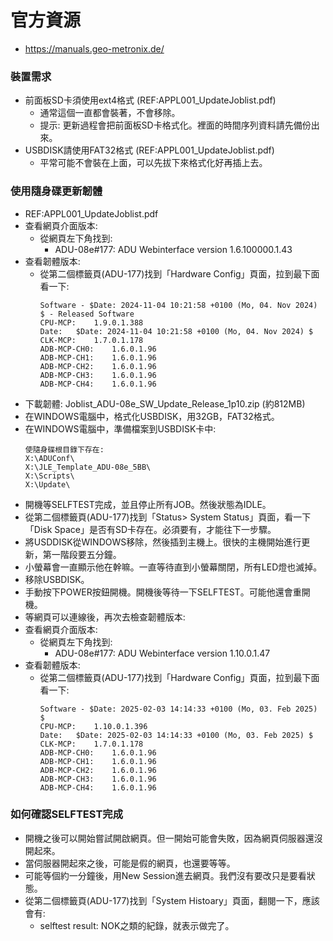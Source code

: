 # 官方資源
+ https://manuals.geo-metronix.de/

### 裝置需求
+ 前面板SD卡須使用ext4格式 (REF:APPL001_UpdateJoblist.pdf)
  + 通常這個一直都會裝著，不會移除。
  + 提示: 更新過程會把前面板SD卡格式化。裡面的時間序列資料請先備份出來。
+ USBDISK請使用FAT32格式 (REF:APPL001_UpdateJoblist.pdf)
  + 平常可能不會裝在上面，可以先拔下來格式化好再插上去。 

### 使用隨身碟更新韌體
+ REF:APPL001_UpdateJoblist.pdf
+ 查看網頁介面版本:
  + 從網頁左下角找到:
    +  ADU-08e#177: ADU Webinterface version 1.6.100000.1.43
+ 查看韌體版本:
  + 從第二個標籤頁(ADU-177)找到「Hardware Config」頁面，拉到最下面看一下:
    ```
    Software - $Date: 2024-11-04 10:21:58 +0100 (Mo, 04. Nov 2024) $ - Released Software
    CPU-MCP:	1.9.0.1.388
    Date:	$Date: 2024-11-04 10:21:58 +0100 (Mo, 04. Nov 2024) $
    CLK-MCP:	1.7.0.1.178
    ADB-MCP-CH0:	1.6.0.1.96
    ADB-MCP-CH1:	1.6.0.1.96
    ADB-MCP-CH2:	1.6.0.1.96
    ADB-MCP-CH3:	1.6.0.1.96
    ADB-MCP-CH4:	1.6.0.1.96
    ``` 
+ 下載韌體: Joblist_ADU-08e_SW_Update_Release_1p10.zip (約812MB)
+ 在WINDOWS電腦中，格式化USBDISK，用32GB，FAT32格式。
+ 在WINDOWS電腦中，準備檔案到USBDISK卡中:
  ```
  使隨身碟根目錄下存在:
  X:\ADUConf\
  X:\JLE_Template_ADU-08e_5BB\
  X:\Scripts\
  X:\Update\
  ```
+ 開機等SELFTEST完成，並且停止所有JOB。然後狀態為IDLE。
+ 從第二個標籤頁(ADU-177)找到「Status> System Status」頁面，看一下「Disk Space」是否有SD卡存在。必須要有，才能往下一步驟。
+ 將USDDISK從WINDOWS移除，然後插到主機上。很快的主機開始進行更新，第一階段要五分鐘。
+ 小螢幕會一直顯示他在幹嘛。一直等待直到小螢幕關閉，所有LED燈也滅掉。
+ 移除USBDISK。
+ 手動按下POWER按鈕開機。開機後等待一下SELFTEST。可能他還會重開機。
+ 等網頁可以連線後，再次去檢查韌體版本:
+ 查看網頁介面版本:
  + 從網頁左下角找到:
    +  ADU-08e#177: ADU Webinterface version 1.10.0.1.47
+ 查看韌體版本:
  + 從第二個標籤頁(ADU-177)找到「Hardware Config」頁面，拉到最下面看一下:
    ```
    Software - $Date: 2025-02-03 14:14:33 +0100 (Mo, 03. Feb 2025) $ 
    CPU-MCP:	1.10.0.1.396
    Date:	$Date: 2025-02-03 14:14:33 +0100 (Mo, 03. Feb 2025) $
    CLK-MCP:	1.7.0.1.178
    ADB-MCP-CH0:	1.6.0.1.96
    ADB-MCP-CH1:	1.6.0.1.96
    ADB-MCP-CH2:	1.6.0.1.96
    ADB-MCP-CH3:	1.6.0.1.96
    ADB-MCP-CH4:	1.6.0.1.96
    ``` 
### 如何確認SELFTEST完成
+ 開機之後可以開始嘗試開啟網頁。但一開始可能會失敗，因為網頁伺服器還沒開起來。
+ 當伺服器開起來之後，可能是假的網頁，也還要等等。
+ 可能等個約一分鐘後，用New Session進去網頁。我們沒有要改只是要看狀態。
+ 從第二個標籤頁(ADU-177)找到「System Histoary」頁面，翻閱一下，應該會有:
  + selftest result: NOK之類的紀錄，就表示做完了。
